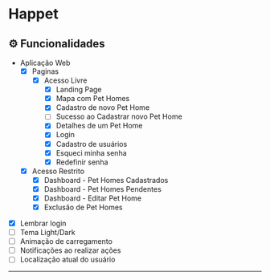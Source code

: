 # Happet

## ⚙️ Funcionalidades
 - Aplicação Web
   - [X] Paginas
     - [X] Acesso Livre
       - [X] Landing Page
       - [X] Mapa com Pet Homes
       - [X] Cadastro de novo Pet Home
       - [ ] Sucesso ao Cadastrar novo Pet Home
       - [X] Detalhes de um Pet Home
       - [X] Login
       - [X] Cadastro de usuários
       - [X] Esqueci minha senha
       - [X] Redefinir senha
    - [X] Acesso Restrito
      - [X] Dashboard - Pet Homes Cadastrados
      - [X] Dashboard - Pet Homes Pendentes
      - [X] Dashboard - Editar Pet Home
      - [X] Exclusão de Pet Homes
 - [X] Lembrar login
 - [ ] Tema Light/Dark
 - [ ] Animação de carregamento
 - [ ] Notificações ao realizar ações
 - [ ] Localização atual do usuário

---